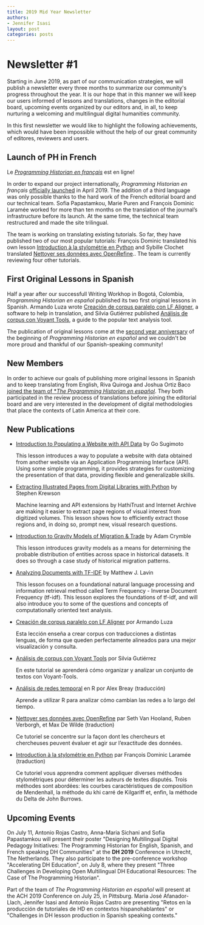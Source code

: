 ```yaml
---
title: 2019 Mid Year Newsletter 
authors:
- Jennifer Isasi
layout: post
categories: posts
---
```


# Newsletter #1 

Starting in June 2019, as part of our communication strategies, we will  publish a newsletter every three months to summarize our community's progress throughout the year. It is our hope that in this manner we will keep our users informed of lessons and translations, changes in the editorial board, upcoming events organized by our editors and, in all, to keep nurturing a welcoming and multilingual digital humanities community. 

In this first newsletter we would like to highlight the following achievements, which would have been impossible without the help of our great community of editores, reviewers and users. 

## Launch of PH in French

Le [*Programming Historian en français*](http://programminghistorian.org/fr) est en ligne! 

In order to expand our project internationally, *Programming Historian en français* [officially launched](https://programminghistorian.org/posts/welcome-ph-fr) in April 2019. The addition of a third language was only possible thanks to the hard work of the French editorial board and our technical team. Sofia Papastamkou, Marie Puren and François Dominic Laramée worked for more than ten months on the translation of the journal’s infrastructure before its launch. At the same time, the technical team restructured and made the site trilingual.

The team is working on translating existing tutorials. So far, they have published two of our most popular tutorials: François Dominic translated his own lesson [Introduction à la stylométrie en Python](https://programminghistorian.org/fr/lecons/introduction-a-la-stylometrie-avec-python) and Sybille Clochet translated [Nettoyer ses données avec OpenRefine](https://programminghistorian.org/fr/lecons/nettoyer-ses-donnees-avec-openrefine).. The team is currently reviewing four other tutorials. 

## First Original Lessons in Spanish

Half a year after our successfull Writing Workhop in Bogotá, Colombia, *Programming Historian en español* published its two first original lessons in Spanish. Armando Luza wrote [Creación de corpus paralelo con LF Aligner](https://programminghistorian.org/es/lecciones/corpus-paralelo-lfaligner), a software to help in translation, and Silvia Gutiérrez published [Análisis de corpus con Voyant Tools](https://programminghistorian.org/es/lecciones/analisis-voyant-tools), a guide to the popular text analysis tool. 

The publication of original lessons come at the [second year anniversary](https://programminghistorian.org/posts/lanzamiento-PH-espanol) of the beginning of *Programming Historian en español* and we couldn't be more proud and thankful of our Spanish-speaking community! 

## New Members

In order to achieve our goals of publishing more original lessons in Spanish and to keep translating from English, Riva Quiroga and Joshua Ortiz Baco [joined the team of **The Programming Historian en español*](https://programminghistorian.org/posts/riva-quiroga-joshua-ortiz). They both participated in the review process of translations before joining the editorial board and are very interested in the development of digital methodologies that place the contexts of Latin America at their core. 

## New Publications

- [Introduction to Populating a Website with API Data](https://programminghistorian.org/en/lessons/introduction-to-populating-a-website-with-api-data) by Go Sugimoto 

  This lesson introduces a way to populate a website with data obtained from another website via an Application Programming Interface (API). Using some simple programming, it provides strategies for customizing the presentation of that data, providing flexible and generalizable skills. 

- [Extracting Illustrated Pages from Digital Libraries with Python](https://programminghistorian.org/en/lessons/extracting-illustrated-pages) by Stephen Krewson

  Machine learning and API extensions by HathiTrust and Internet Archive are making it easier to extract page regions of visual interest from digitized volumes. This lesson shows how to efficiently extract those regions and, in doing so, prompt new, visual research questions.

- [Introduction to Gravity Models of Migration & Trade](https://programminghistorian.org/en/lessons/gravity-model) by Adam Crymble

  This lesson introduces gravity models as a means for determining the probable distribution of entities across space in historical datasets. It does so through a case study of historical migration patterns.

- [Analyzing Documents with TF-IDF](https://programminghistorian.org/en/lessons/analyzing-documents-with-tfidf) by Matthew J. Lavin

  This lesson focuses on a foundational natural language processing and information retrieval method called Term Frequency - Inverse Document Frequency (tf-idf). This lesson explores the foundations of tf-idf, and will also introduce you to some of the questions and concepts of computationally oriented text analysis.

- [Creación de corpus paralelo con LF Aligner](https://programminghistorian.org/es/lecciones/corpus-paralelo-lfaligner) por Armando Luza

  Esta lección enseña a crear corpus con traducciones a distintas lenguas, de forma que queden perfectamente alineados para una mejor visualización y consulta.

- [Análisis de corpus con Voyant Tools](https://programminghistorian.org/es/lecciones/analisis-voyant-tools) por Silvia Gutiérrez

  En este tutorial se aprenderá cómo organizar y analizar un conjunto de textos con Voyant-Tools.

- [Análisis de redes temporal](https://programminghistorian.org/es/lecciones/analisis-temporal-red) en R por Alex Breay (traducción)

  Aprende a utilizar R para analizar cómo cambian las redes a lo largo del tiempo.

- [Nettoyer ses données avec OpenRefine](https://programminghistorian.org/fr/lecons/nettoyer-ses-donnees-avec-openrefine) par Seth Van Hooland, Ruben Verborgh, et Max De Wilde (traduction)

  Ce tutoriel se concentre sur la façon dont les chercheurs et chercheuses peuvent évaluer et agir sur l’exactitude des données.

- [Introduction à la stylométrie en Python](https://programminghistorian.org/fr/lecons/introduction-a-la-stylometrie-avec-python) par François Dominic Laramée (traduction)

  Ce tutoriel vous apprendra comment appliquer diverses méthodes stylométriques pour déterminer les auteurs de textes disputés. Trois méthodes sont abordées: les courbes caractéristiques de composition de Mendenhall, la méthode du khi carré de Kilgariff et, enfin, la méthode du Delta de John Burrows.



## Upcoming Events 
On July 11, Antonio Rojas Castro, Anna-Maria Sichani and Sofia Papastamkou will present their poster "Designing Multilingual Digital Pedagogy Initiatives: The Programming Historian for English, Spanish, and French speaking DH Communities" at the **DH 2019** Conference in Utrecht, The Netherlands. They also participate to the pre-conference workshop "Accelerating DH Education", on July 8, where they present "Three Challenges in Developing Open Multilingual DH Educational Resources: The Case of The Programming Historian".   

Part of the team of *The Programming Historian en español* will present at the ACH 2019 Conference on July 25, in Pittsburg. Maria José Afanador-Llach, Jennifer Isasi and Antonio Rojas Castro are presenting "Retos en la producción de tutoriales de HD en contextos hispanohablantes" or "Challenges in DH lesson production in Spanish speaking contexts." 
